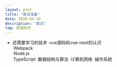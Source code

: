 ```yaml
---
layout: post
title: "面试准备"
date: 2020-04-18 
description: "面试"
tag: 前端技术
---
```


* 还需要学习的技术
·vue源码和vue-next的认识  
·Webpack  
·Node.js  
·TypeScript
·数据结构与算法
·计算机网络
·操作系统